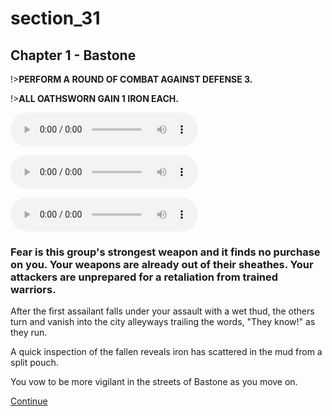 
# section_31

## Chapter 1 - Bastone

!>**PERFORM A ROUND OF COMBAT AGAINST DEFENSE 3.**

!>**ALL OATHSWORN GAIN 1 IRON EACH.**

<audio controls><source src="../../decomp/app/src/main/res/raw/chp1_15_6__a.mp3" type="audio/mpeg"></audio>

<audio controls><source src="../../decomp/app/src/main/res/raw/chp1_15_6__c.mp3" type="audio/mpeg"></audio>

<audio controls><source src="../../decomp/app/src/main/res/raw/chp1_15_6__e.mp3" type="audio/mpeg"></audio>

### Fear is this group's strongest weapon and it finds no purchase on you. Your weapons are already out of their sheathes. Your attackers are unprepared for a retaliation from trained warriors.

After the first assailant falls under your assault with a wet thud, the others turn and vanish into the city alleyways trailing the words, "They know!" as they run.

A quick inspection of the fallen reveals iron has scattered in the mud from a split pouch.

You vow to be more vigilant in the streets of Bastone as you move on.

[Continue](output/chapter1/section_32.md)


